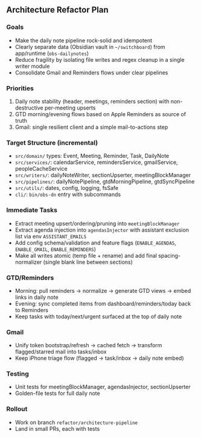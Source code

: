 ## Architecture Refactor Plan

### Goals
- Make the daily note pipeline rock-solid and idempotent
- Clearly separate data (Obsidian vault in `~/switchboard`) from app/runtime (`obs-dailynotes`)
- Reduce fragility by isolating file writes and regex cleanup in a single writer module
- Consolidate Gmail and Reminders flows under clear pipelines

### Priorities
1) Daily note stability (header, meetings, reminders section) with non-destructive per-meeting upserts
2) GTD morning/evening flows based on Apple Reminders as source of truth
3) Gmail: single resilient client and a simple mail-to-actions step

### Target Structure (incremental)
- `src/domain/` types: Event, Meeting, Reminder, Task, DailyNote
- `src/services/`: calendarService, remindersService, gmailService, peopleCacheService
- `src/writers/`: dailyNoteWriter, sectionUpserter, meetingBlockManager
- `src/pipelines/`: dailyNotePipeline, gtdMorningPipeline, gtdSyncPipeline
- `src/utils/`: dates, config, logging, fsSafe
- `cli/`: `bin/obs-dn` entry with subcommands

### Immediate Tasks
- Extract meeting upsert/ordering/pruning into `meetingBlockManager`
- Extract agenda injection into `agendasInjector` with assistant exclusion list via env `ASSISTANT_EMAILS`
- Add config schema/validation and feature flags (`ENABLE_AGENDAS`, `ENABLE_GMAIL`, `ENABLE_REMINDERS`)
- Make all writes atomic (temp file + rename) and add final spacing-normalizer (single blank line between sections)

### GTD/Reminders
- Morning: pull reminders → normalize → generate GTD views → embed links in daily note
- Evening: sync completed items from dashboard/reminders/today back to Reminders
- Keep tasks with today/next/urgent surfaced at the top of daily note

### Gmail
- Unify token bootstrap/refresh → cached fetch → transform flagged/starred mail into tasks/inbox
- Keep iPhone triage flow (flagged → task/inbox → daily note embed)

### Testing
- Unit tests for meetingBlockManager, agendasInjector, sectionUpserter
- Golden-file tests for full daily note

### Rollout
- Work on branch `refactor/architecture-pipeline`
- Land in small PRs, each with tests

